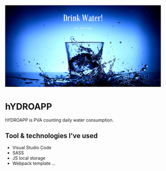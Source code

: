 # ![cover](/public/og.png)

# hYDROAPP

hYDROAPP is PVA counting daily water consumption.

## Tool & technologies I've used

- Visual Studio Code
- SASS
- JS local storage
- Webpack template
...
